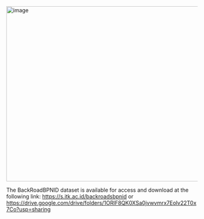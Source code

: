 <img width="522" height="462" alt="image" src="https://github.com/user-attachments/assets/fb88d72a-3e6e-4830-b037-2bd0954cfe08" />

The BackRoadBPNID dataset is available for access and download at the following link:
https://s.itk.ac.id/backroadsbpnid or https://drive.google.com/drive/folders/1ORlF8QK0XSa0jvwvmrx7Eolv22T0x7Co?usp=sharing
